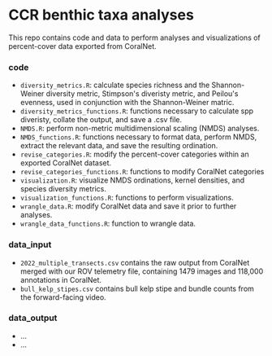 # CCR benthic taxa analyses
This repo contains code and data to perform analyses and visualizations of percent-cover data exported from CoralNet. 

### code
- `diversity_metrics.R`: calculate species richness and the Shannon-Weiner diversity metric, Stimpson's diveristy metric, and Peilou's evenness, used in conjunction with the Shannon-Weiner matric. 
- `diversity_metrics_functions.R`: functions necessary to calculate spp diveristy, collate the output, and save a .csv file.
- `NMDS.R`: perform non-metric multidimensional scaling (NMDS) analyses.
- `NMDS_functions.R`: functions necessary to format data, perform NMDS, extract the relevant data, and save the resulting ordination. 
- `revise_categories.R`: modify the percent-cover categories within an exported CoralNet dataset. 
- `revise_categories_functions.R`: functions to modify CoralNet categories
- `visualization.R`: visualize NMDS ordinations, kernel densities, and species diversity metrics.
- `visualization_functions.R`: functions to perform visualizations.
- `wrangle_data.R`: modify CoralNet data and save it prior to further analyses. 
- `wrangle_data_functions.R`: function to wrangle data. 

### data_input
- `2022_multiple_transects.csv` contains the raw output from CoralNet merged with our ROV telemetry file, containing 1479 images and 118,000 annotations in CoralNet.
- `bull_kelp_stipes.csv` contains bull kelp stipe and bundle counts from the forward-facing video.
 
### data_output
- ...
- ...


